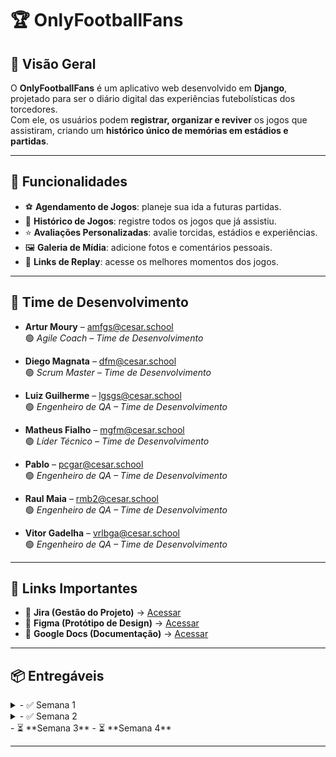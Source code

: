 # 🏆 OnlyFootballFans

## 📌 Visão Geral  
O **OnlyFootballFans** é um aplicativo web desenvolvido em **Django**, projetado para ser o diário digital das experiências futebolísticas dos torcedores.  
Com ele, os usuários podem **registrar, organizar e reviver** os jogos que assistiram, criando um **histórico único de memórias em estádios e partidas**.

---

## 📑 Funcionalidades  
- ⚽ **Agendamento de Jogos**: planeje sua ida a futuras partidas.  
- 📖 **Histórico de Jogos**: registre todos os jogos que já assistiu.  
- ⭐ **Avaliações Personalizadas**: avalie torcidas, estádios e experiências.  
- 🖼️ **Galeria de Mídia**: adicione fotos e comentários pessoais.  
- 🎥 **Links de Replay**: acesse os melhores momentos dos jogos.  

---

## 👥 Time de Desenvolvimento  

- **Artur Moury** – [amfgs@cesar.school](mailto:amfgs@cesar.school)  
  🟢 *Agile Coach – Time de Desenvolvimento*  

- **Diego Magnata** – [dfm@cesar.school](mailto:dfm@cesar.school)  
  🟢 *Scrum Master – Time de Desenvolvimento*  

- **Luiz Guilherme** – [lgsgs@cesar.school](mailto:lgsgs@cesar.school)  
  🟢 *Engenheiro de QA – Time de Desenvolvimento*  

- **Matheus Fialho** – [mgfm@cesar.school](mailto:mgfm@cesar.school)  
  🟢 *Líder Técnico – Time de Desenvolvimento*  

- **Pablo** – [pcgar@cesar.school](mailto:pcgar@cesar.school)  
  🟢 *Engenheiro de QA – Time de Desenvolvimento*  

- **Raul Maia** – [rmb2@cesar.school](mailto:rmb2@cesar.school)  
  🟢 *Engenheiro de QA – Time de Desenvolvimento*  

- **Vitor Gadelha** – [vrlbga@cesar.school](mailto:vrlbga@cesar.school)  
  🟢 *Engenheiro de QA – Time de Desenvolvimento*  

---

## 🔗 Links Importantes  
- 📌 **Jira (Gestão do Projeto)** → [Acessar](https://fds-cesar-school.atlassian.net/jira/software/projects/PGF/boards/1?atlOrigin=eyJpIjoiNWUxNGI5MDY2OGM1NDhiYWJiMjg5ZjliMWU0M2E3ZTMiLCJwIjoiaiJ9)  
- 🎨 **Figma (Protótipo de Design)** → [Acessar](https://www.figma.com/design/CXlarW1bJs3u1XKdIYB1Q0/ProjetoFDS?node-id=0-1&p=f&t=6GuU3fSHRvxqUSVA-0)  
- 📄 **Google Docs (Documentação)** → [Acessar](https://docs.google.com/document/d/1KJ7e-UgdJZPT6Hks4MEKToqq0ciq734pU-kY532tJzU/edit?usp=sharing)  

---

## 📦 Entregáveis  
<details>
  <summary>- ✅ Semana 1 </summary>
  
  [Screencast](https://youtu.be/Fxc6gBIscdQ)
  
  [Histórias](https://docs.google.com/document/d/1KJ7e-UgdJZPT6Hks4MEKToqq0ciq734pU-kY532tJzU/edit?usp=sharing )
  
  BackLog Jira
  [backLog jira](images/backlog1.png)
  
  Quadro Jira
  [quadro jira](images/quadrojira1.png)
</details>

<details>
  <summary>- ✅ Semana 2 </summary>

  Programação em Dupla / Relato
  [Print da Sessão de Programação em Dupla](images/programacao_dupla.png)
  
  BackLog Jira Atualizado
  ![Print do BackLog Jira da Semana 2](images/backlog2.png) 
  
  Link do deploy
  [link deploy]()
  
  Screencast do deploy
  [screencast Do Deploy]()
  
  Issue/Bug Tracker
  [issue/bug tracker](images/bug_tracker1.png)
  
  Quadro Jira
  [quadro jira](images/quadrojira2.png)
</details>
- ⏳ **Semana 3**  
- ⏳ **Semana 4**  

---
